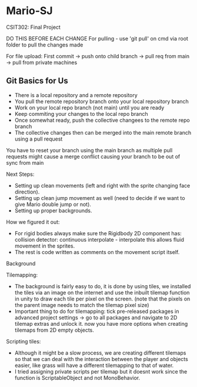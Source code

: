 # Mario-SJ
CSIT302: Final Project 

DO THIS BEFORE EACH CHANGE
For pulling - use 'git pull' on cmd via root folder to pull the changes made

For file upload:
First commit -> push onto child branch -> pull req from main -> pull from private machines

Git Basics for Us
---
- There is a local repository and a remote repository  
- You pull the remote repository branch onto your local repository branch  
- Work on your local repo branch (not main) until you are ready  
- Keep commiting your changes to the local repo branch  
- Once somewhat ready, push the collective changees to the remote repo branch  
- The collective changes then can be merged into the main remote branch using a pull request  

You have to reset your branch using the main branch as multiple pull requests might cause a merge conflict causing your branch to be out of sync from main  

Next Steps:
-   Setting up clean movements (left and right with the sprite changing face direction).
-   Setting up clean jump movement as well (need to decide if we want to give Mario double jump or not).
-   Setting up proper backgrounds.

How we figured it out:
-   For rigid bodies always make sure the Rigidbody 2D component has:
    collision detector: continuous
    interpolate - interpolate
    this allows fluid movement in the sprites.
-   The rest is code written as comments on the movement script itself.

Background

Tilemapping:
-   The background is fairly easy to do, it is done by using tiles, we installed the tiles via an image on
    the internet and use the inbuilt
    tilemap function in unity to draw each tile per pixel on the screen. (note that the pixels on the parent image needs to match the tilemap
    pixel size)
-   Important thing to do for tilemapping:
    tick pre-released packages in advanced project settings -> go to all packages and navigate to 2D tilemap extras and unlock it.
    now you have more options when creating tilemaps from 2D empty objects.

Scripting tiles:
-   Although it might be a slow process, we are creating different tilemaps so that we can deal with the
    interaction between the player and objects easier, like grass will have a different tilemapping to 
    that of water.
-   I tried assigning private scripts per tilemap but it doesnt work since the function is ScriptableObject
    and not MonoBehavior.